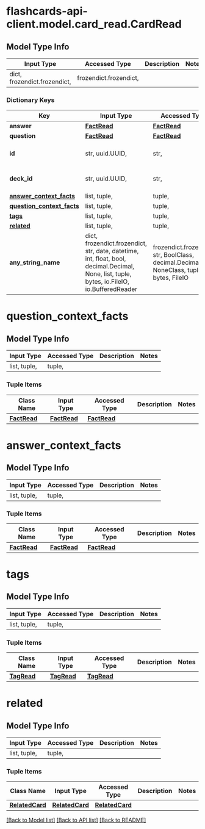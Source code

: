 # flashcards-api-client.model.card_read.CardRead

## Model Type Info
Input Type | Accessed Type | Description | Notes
------------ | ------------- | ------------- | -------------
dict, frozendict.frozendict,  | frozendict.frozendict,  |  | 

### Dictionary Keys
Key | Input Type | Accessed Type | Description | Notes
------------ | ------------- | ------------- | ------------- | -------------
**answer** | [**FactRead**](FactRead.md) | [**FactRead**](FactRead.md) |  | 
**question** | [**FactRead**](FactRead.md) | [**FactRead**](FactRead.md) |  | 
**id** | str, uuid.UUID,  | str,  |  | value must be a uuid
**deck_id** | str, uuid.UUID,  | str,  |  | value must be a uuid
**[answer_context_facts](#answer_context_facts)** | list, tuple,  | tuple,  |  | 
**[question_context_facts](#question_context_facts)** | list, tuple,  | tuple,  |  | 
**[tags](#tags)** | list, tuple,  | tuple,  |  | 
**[related](#related)** | list, tuple,  | tuple,  |  | [optional] 
**any_string_name** | dict, frozendict.frozendict, str, date, datetime, int, float, bool, decimal.Decimal, None, list, tuple, bytes, io.FileIO, io.BufferedReader | frozendict.frozendict, str, BoolClass, decimal.Decimal, NoneClass, tuple, bytes, FileIO | any string name can be used but the value must be the correct type | [optional]

# question_context_facts

## Model Type Info
Input Type | Accessed Type | Description | Notes
------------ | ------------- | ------------- | -------------
list, tuple,  | tuple,  |  | 

### Tuple Items
Class Name | Input Type | Accessed Type | Description | Notes
------------- | ------------- | ------------- | ------------- | -------------
[**FactRead**](FactRead.md) | [**FactRead**](FactRead.md) | [**FactRead**](FactRead.md) |  | 

# answer_context_facts

## Model Type Info
Input Type | Accessed Type | Description | Notes
------------ | ------------- | ------------- | -------------
list, tuple,  | tuple,  |  | 

### Tuple Items
Class Name | Input Type | Accessed Type | Description | Notes
------------- | ------------- | ------------- | ------------- | -------------
[**FactRead**](FactRead.md) | [**FactRead**](FactRead.md) | [**FactRead**](FactRead.md) |  | 

# tags

## Model Type Info
Input Type | Accessed Type | Description | Notes
------------ | ------------- | ------------- | -------------
list, tuple,  | tuple,  |  | 

### Tuple Items
Class Name | Input Type | Accessed Type | Description | Notes
------------- | ------------- | ------------- | ------------- | -------------
[**TagRead**](TagRead.md) | [**TagRead**](TagRead.md) | [**TagRead**](TagRead.md) |  | 

# related

## Model Type Info
Input Type | Accessed Type | Description | Notes
------------ | ------------- | ------------- | -------------
list, tuple,  | tuple,  |  | 

### Tuple Items
Class Name | Input Type | Accessed Type | Description | Notes
------------- | ------------- | ------------- | ------------- | -------------
[**RelatedCard**](RelatedCard.md) | [**RelatedCard**](RelatedCard.md) | [**RelatedCard**](RelatedCard.md) |  | 

[[Back to Model list]](../../README.md#documentation-for-models) [[Back to API list]](../../README.md#documentation-for-api-endpoints) [[Back to README]](../../README.md)

